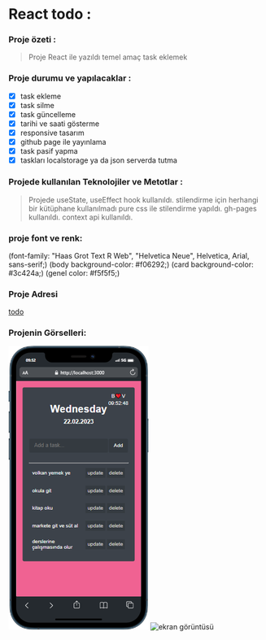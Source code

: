 # React todo :

### Proje özeti :

> Proje React ile yazıldı temel amaç task eklemek

### Proje durumu ve yapılacaklar :

- [x] task ekleme
- [x] task silme
- [x] task güncelleme
- [x] tarihi ve saati gösterme
- [x] responsive tasarım
- [x] github page ile yayınlama
- [x] task pasif yapma
- [x] taskları localstorage ya da json serverda tutma

### Projede kullanılan Teknolojiler ve Metotlar :

> Projede useState, useEffect hook kullanıldı.
> stilendirme için herhangi bir kütüphane kullanılmadı pure css ile stilendirme yapıldı.
> gh-pages kullanıldı.
> context api kullanıldı.

### proje font ve renk:

(font-family: "Haas Grot Text R Web", "Helvetica Neue", Helvetica, Arial,
sans-serif;)
(body background-color: #f06292;)
(card background-color: #3c424a;)
(genel color: #f5f5f5;)

### Proje Adresi

[todo](https://dogruvolkan.github.io/todo/)

### Projenin Görselleri:

![ekran görüntüsü](src/mobile.png)
![ekran görüntüsü](src/desktop.gif)
